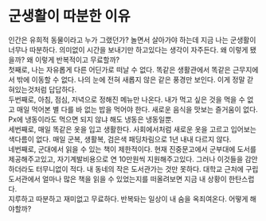 # 군생활이 따분한 이유
인간은 유희적 동물이라고 누가 그랬던가? 놀면서 살아가야 하는데 지금 나는 군생활이 너무나 따분하다. 의미없이 시간을 보내기만 하고있다는 생각이 자주든다. 왜 이렇게 됐을까? 왜 이렇게 반복적이고 무료할까?   
 첫째로, 나는 자유롭게 다른 어딘가로 떠날 수 없다. 똑같은 생활관에서 똑같은 근무지에서 밖에 이동할 수 없다. 나의 눈에 전혀 새롭지 않은 같은 풍경만 보인다. 이게 정말 갇혀있는것처럼 답답하다.   
두번째로, 아침, 점심, 저녁으로 정해진 메뉴만 나온다. 내가 먹고 싶은 것을 먹을 수 없고 매일 먹어본 별 다를 바 없는 밥을 먹어야 한다. 새로운 음식을 맛보는 즐거움이 없다. Px에 냉동이라도 먹으면 되지 않냐 해도 냉동은 냉동일뿐.   
 세번째로, 매일 똑같은 옷을 입고 생활한다. 사회에서처럼 새로운 옷을 고르고 입어보는 색다름이 없다. 매일 군복, 생활복, 검은색 패딩차림으로 1년 내내 다르지 않다.   
 네번째로, 군대에서 읽을 수 있는 책이 제한적이다. 현재 진중문고에서 군부대에 도서를 제공해주고있고, 자기계발비용으로 연 10만원씩 지원해주고있다. 그러나 이것들을 감안하더라도 터무니없이 적다. 내 동네의 작은 도서관가는 것만 못하다. 대학교 근처에 구립도서관에서 얼마나 많은 책을 읽을 수 있었는지를 떠올려보면 지금 내 상황이 한탄스럽다.   
 지루하고 따분하고 재미없고 무료하다. 반복돠는 일상이 내 숨을 옥죄여온다. 어떻게 해야할까?

